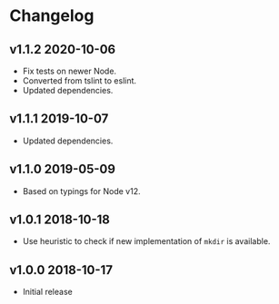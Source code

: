 # Changelog

## v1.1.2 2020-10-06

- Fix tests on newer Node.
- Converted from tslint to eslint.
- Updated dependencies.

## v1.1.1 2019-10-07

- Updated dependencies.

## v1.1.0 2019-05-09

- Based on typings for Node v12.

## v1.0.1 2018-10-18

- Use heuristic to check if new implementation of `mkdir` is available.

## v1.0.0 2018-10-17

- Initial release
